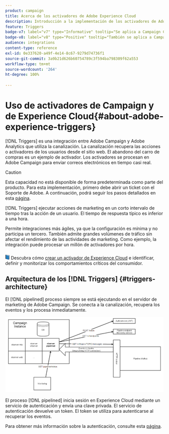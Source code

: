 ```yaml
---
product: campaign
title: Acerca de los activadores de Adobe Experience Cloud
description: Introducción a la implementación de los activadores de Adobe Experience Cloud
feature: Triggers
badge-v7: label="v7" type="Informative" tooltip="Se aplica a Campaign Classic v7"
badge-v8: label="v8" type="Positive" tooltip="También se aplica a Campaign v8"
audience: integrations
content-type: reference
exl-id: 0e337620-a49f-4e14-8c67-9279d74736f1
source-git-commit: 3a9b21d626b60754789c3f594ba798309f62a553
workflow-type: tm+mt
source-wordcount: '264'
ht-degree: 100%

---
```


# Uso de activadores de Campaign y de Experience Cloud{#about-adobe-experience-triggers}

[!DNL Triggers] es una integración entre Adobe Campaign y Adobe Analytics que utiliza la canalización. La canalización recupera las acciones o activadores de los usuarios desde el sitio web. El abandono del carro de compras es un ejemplo de activador. Los activadores se procesan en Adobe Campaign para enviar correos electrónicos en tiempo casi real.

>[!CAUTION]
>
>Esta capacidad no está disponible de forma predeterminada como parte del producto. Para esta implementación, primero debe abrir un ticket con el Soporte de Adobe. A continuación, podrá seguir los pasos detallados en esta [página](../../integrations/using/configuring-pipeline.md#prerequisites).

[!DNL Triggers] ejecutar acciones de marketing en un corto intervalo de tiempo tras la acción de un usuario. El tiempo de respuesta típico es inferior a una hora.

Permite integraciones más ágiles, ya que la configuración es mínima y no participa un tercero.
También admite grandes volúmenes de tráfico sin afectar el rendimiento de las actividades de marketing. Como ejemplo, la integración puede procesar un millón de activadores por hora.

![](assets/do-not-localize/book.png) Descubra cómo [crear un activador de Experience Cloud](https://experienceleague.adobe.com/docs/experience-cloud/triggers/create.html?lang=es) e identificar, definir y monitorizar los comportamientos críticos del consumidor.

## Arquitectura de los [!DNL Triggers] {#triggers-architecture}

El [!DNL pipelined] proceso siempre se está ejecutando en el servidor de marketing de Adobe Campaign. Se conecta a la canalización, recupera los eventos y los procesa inmediatamente.

![](assets/triggers_2.png)

El proceso [!DNL pipelined] inicia sesión en Experience Cloud mediante un servicio de autenticación y envía una clave privada. El servicio de autenticación devuelve un token. El token se utiliza para autenticarse al recuperar los eventos.

Para obtener más información sobre la autenticación, consulte esta [página](../../integrations/using/configuring-adobe-io.md).
